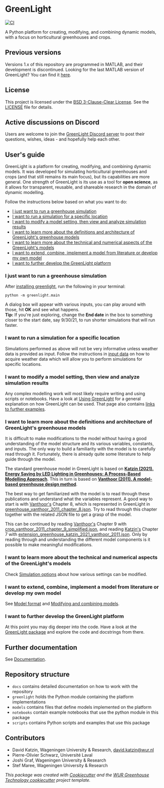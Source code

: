 # GreenLight

[![CI](https://github.com/davkat1/GreenLight/actions/workflows/ci.yml/badge.svg)](https://github.com/davkat1/GreenLight/actions/workflows/ci.yml)

A Python platform for creating, modifying, and combining dynamic models, with a focus on horticultural greenhouses and crops.

## Previous versions
Versions 1.x of this repository are programmed in MATLAB, and their development is discontinued.
Looking for the last MATLAB version of GreenLight? You can find it [here](https://github.com/davkat1/GreenLight/tree/4ec6018e0aad2775ad11085d34f3886a7b7dd052).

## License
This project is licensed under the [BSD 3-Clause-Clear License](https://choosealicense.com/licenses/bsd-3-clause-clear/). See the [LICENSE](LICENSE.txt) file for details.

## Active discussions on Discord
Users are welcome to join the [GreenLight Discord server](https://discord.gg/MwExawsgQc) to post their questions, wishes, ideas - and hopefully help each other.

## User's guide
GreenLight is a platform for creating, modifying, and combining dynamic models.
It was developed for simulating horticultural greenhouses and crops (and that still remains its main focus),
but its capabilities are more general. One strength of GreenLight is its use as a tool for **open science**,
as it allows for transparent, reusable, and shareable research in the domain of dynamic modelling.

Follow the instructions below based on what you want to do:
- [I just want to run a greenhouse simulation](#i-just-want-to-run-a-greenhouse-simulation)
- [I want to run a simulation for a specific location](#i-want-to-run-a-simulation-for-a-specific-location)
- [I want to modify a model setting, then view and analyze simulation results](#i-want-to-modify-a-model-setting-then-view-and-analyze-simulation-results)
- [I want to learn more about the definitions and architecture of GreenLight's greenhouse models](#i-want-to-learn-more-about-the-definitions-and-architecture-of-greenlights-greenhouse-models)
- [I want to learn more about the technical and numerical aspects of the GreenLight's models](#i-want-to-learn-more-about-the-technical-and-numerical-aspects-of-the-greenlights-models)
- [I want to extend, combine, implement a model from literature or develop my own model](#i-want-to-extend-combine-implement-a-model-from-literature-or-develop-my-own-model)
- [I want to further develop the GreenLight platform](#i-want-to-further-develop-the-greenlight-platform)


### I just want to run a greenhouse simulation
After [installing greenlight](docs/installation.md), run the following in your terminal:
```shell
python -m greenlight.main
```
A dialog box will appear with various inputs, you can play around with those, hit **OK** and see what happens.
<br>
**Tip:** If you're just exploring, change the **End date** in the box to something closer to the start date, say 9/30/21, to run shorter simulations that will run faster.

### I want to run a simulation for a specific location
Simulations performed as above will not be very informative unless weather data is provided as input.
Follow the instructions in [input data](docs/input_data.md) on how to acquire weather data which will allow you to perform simulations for specific locations.

### I want to modify a model setting, then view and analyze simulation results
Any complex modelling work will most likely require writing and using scripts or notebooks.
Have a look at [Using GreenLight](docs/using_greenlight.md) for a general explanation on how GreenLight can be used.
That page also contains [links to further examples](docs/using_greenlight.md#more-examples).

### I want to learn more about the definitions and architecture of GreenLight's greenhouse models
It is difficult to make modifications to the model without having a good understanding of the model structure and its various variables, constants, and inputs.
The only way to build a familiarity with the model is to carefully read through it. Fortunately, there is already quite some literature to help guide through the model.

The standard greenhouse model in GreenLight is based on [**Katzin (2021). Energy Saving by LED Lighting in Greenhouses: A Process-Based Modelling Approach**](https://doi.org/10.18174/544434).
This in turn is based on [**Vanthoor (2011). A model-based greenhouse design method**](https://edepot.wur.nl/170301).

The best way to get familiarized with the model is to read through these publications and understand what the variables represent.
A good way to start is with [Vanthoor's](https://edepot.wur.nl/170301) Chapter 8, which is represented in GreenLight in [greenhouse_vanthoor_2011_chapter_8.json](../models/katzin_2021/definition/vanthoor_2011/greenhouse_vanthoor_2011_chapter_8.json).
Try to read through this chapter together with the related JSON file to get a grasp of the model.

This can be continued by reading [Vanthoor's](https://edepot.wur.nl/170301) Chapter 9 with [crop_vanthoor_2011_chapter_9_simplified.json](../models/katzin_2021/definition/vanthoor_2011/crop_vanthoor_2011_chapter_9_simplified.json),
and reading [Katzin's](https://doi.org/10.18174/544434) Chapter 7 with [extension_greenhouse_katzin_2021_vanthoor_2011.json](../models/katzin_2021/definition/extension_greenhouse_katzin_2021_vanthoor_2011.json).
Only by reading through and understanding the different model components is it possible to make meaningful modifications.


### I want to learn more about the technical and numerical aspects of the GreenLight's models
Check [Simulation options](docs/simulation_options.md) about how various settings can be modified.

### I want to extend, combine, implement a model from literature or develop my own model
See [Model format](docs/model_format.md) and [Modifying and combining models](docs/modifying_and_combining_models.md).

### I want to further develop the GreenLight platform
At this point you may dig deeper into the code. Have a look at the [GreenLight package](greenlight/__init__.py) and explore the code and docstrings from there.

## Further documentation
See [Documentation](./docs/index.md).

## Repository structure
- `docs` contains detailed documentation on how to work with the repository
- `greenlight` holds the Python module containing the platform implementations
- `models` contains files that define models implemented on the platform
- `notebooks` contain example notebooks that use the python module in this package
- `scripts` contains Python scripts and examples that use this package

## Contributors
- David Katzin, Wageningen University & Research, david.katzin@wur.nl
- Pierre-Olivier Schwarz, Université Laval
- Joshi Graf, Wageningen University & Research
- Stef Maree, Wageningen University & Research

*This package was created with [Cookiecutter](https://github.com/audreyr/cookiecutter) and the [WUR Greenhouse Technology cookiecutter](https://git.wur.nl/glas/pyproject) project template.*